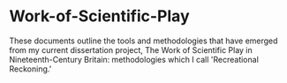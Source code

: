 # Work-of-Scientific-Play

These documents outline the tools and methodologies that have emerged from my current dissertation project, The Work of Scientific Play in Nineteenth-Century Britain: methodologies which I call 'Recreational Reckoning.'
